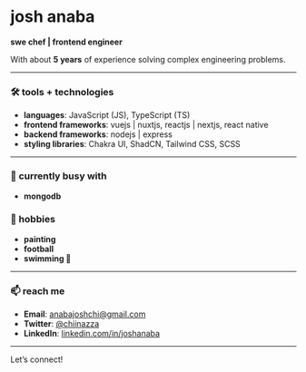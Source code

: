 # josh anaba

**swe chef | frontend engineer**

With about **5 years** of experience solving complex engineering problems.

---

### 🛠 tools + technologies

- **languages**: JavaScript (JS), TypeScript (TS)
- **frontend frameworks**: vuejs | nuxtjs, reactjs | nextjs, react native
- **backend frameworks**: nodejs | express
- **styling libraries**: Chakra UI, ShadCN, Tailwind CSS, SCSS

---

### 🌱 currently busy with

- **mongodb**

### 🌱 hobbies

- **painting**
- **football**
- **swimming 👀**

---

### 📫 reach me

- **Email**: [anabajoshchi@gmail.com](mailto:anabajoshchi@gmail.com)
- **Twitter**: [@chiinazza](https://x.com/chiinazza)
- **LinkedIn**: [linkedin.com/in/joshanaba](https://www.linkedin.com/in/joshanaba/)

---

Let’s connect!
